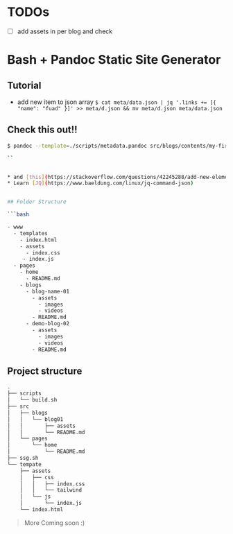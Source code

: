 # TODOs

- [ ] add assets in per blog and check

# Bash + Pandoc Static Site Generator 

## Tutorial

* add new item to json array
`$ cat meta/data.json | jq '.links += [{ "name": "fuad" }]' >> meta/d.json && mv meta/d.json meta/data.json`


## Check this out!!

```bash
$ pandoc --template=./scripts/metadata.pandoc src/blogs/contents/my-first-blog/README.md | jq

``


* and [this](https://stackoverflow.com/questions/42245288/add-new-element-to-existing-json-array-with-jq)
* Learn [JQ](https://www.baeldung.com/linux/jq-command-json)


## Folder Structure

```bash

- www
  - templates
    - index.html
    - assets
      - index.css
     - index.js
  - pages
    - home
      - README.md
    - blogs
      - blog-name-01
        - assets
          - images
          - videos
        - README.md
      - demo-blog-02
        - assets
          - images
          - videos
        - README.md
```

## Project structure

```bash
.
├── scripts
│   └── build.sh
├── src
│   ├── blogs
│   │   └── blog01
│   │       ├── assets
│   │       └── README.md
│   └── pages
│       └── home
│           └── README.md
├── ssg.sh
└── tempate
    ├── assets
    │   ├── css
    │   │   ├── index.css
    │   │   └── tailwind
    │   └── js
    │       └── index.js
    └── index.html
```

> More Coming soon :)

